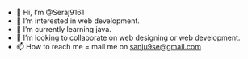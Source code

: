 - 👋 Hi, I’m @Seraj9161
- 👀 I’m interested in web development.
- 🌱 I’m currently learning java.
- 💞️ I’m looking to collaborate on web designing or web development.
- 📫 How to reach me = mail me on sanju9se@gmail.com

<!---
Seraj9161/Seraj9161 is a ✨ special ✨ repository because its `README.md` (this file) appears on your GitHub profile.
You can click the Preview link to take a look at your changes.
--->
